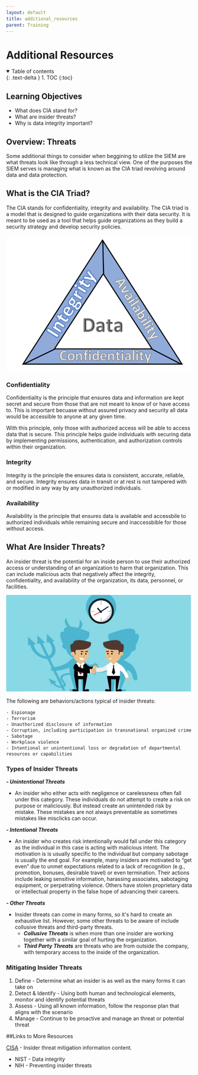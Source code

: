 ```yaml
---
layout: default
title: additional_resources
parent: Training
---
```


# Additional Resources 

<details open markdown="block">
  <summary>
    Table of contents
  </summary>
  {: .text-delta }
1. TOC
{:toc}
</details>

## Learning Objectives
- What does CIA stand for?
- What are insider threats?
- Why is data integrity important?

## Overview: Threats
Some additional things to consider when beggining to utilize the SIEM are what threats look like through a less technical view. One of the purposes the SIEM serves is managing what is known as the CIA triad revolving around data and data protection. 

## What is the CIA Triad?
The CIA stands for confidentiality, integrity and availability. The CIA triad is a model that is designed to guide organizations with their data security. It is meant to be used as a tool that helps guide organizations as they build a security strategy and develop security policies. 

<img src="./images/cia_triad.png" alt="drawing" width="500"/>

### Confidentiality
Confidentiality is the principle that ensures data and information are kept secret and secure from those that are not meant to know of or have access to. This is important becuase without assured privacy and security all data would be accessible to anyone at any given time. 

With this principle, only those with authorized access will be able to access data that is secure. This principle helps guide individuals with securing data by implementing permissions, authentication, and authorization controls within their organization.

### Integrity
Integrity is the principle the ensures data is consistent, accurate, reliable, and secure. Integrity ensures data in transit or at rest is not tampered with or modified in any way by any unauthorized individuals.

### Availability
Availability is the principle that ensures data is available and accessbile to authorized individuals while remaining secure and inaccessbible for those without access.

## What Are Insider Threats?
An insider threat is the potential for an inside person to use their authorized access or understanding of an organization to harm that organization. This can include malicious acts that negatively affect the integrity, confidentiality, and availability of the organization, its data, personnel, or facilities.

<img src="./images/insider_threats.png" alt="drawing" width="500"/>

The following are behaviors/actions typical of insider threats:
    
    - Espionage
    - Terrorism
    - Unauthorized disclosure of information
    - Corruption, including participation in transnational organized crime
    - Sabotage
    - Workplace violence
    - Intentional or unintentional loss or degradation of departmental resources or capabilities


### Types of Insider Threats
***- Unintentional Threats***
  - An insider who either acts with negligence or carelessness often fall under this category. These individuals do not attempt to create a risk on purpose or maliciously. But instead create an unintended risk by mistake. These mistakes are not always preventable as sometimes mistakes like misclicks can occur.

***- Intentional Threats***
  - An insider who creates risk intentionally would fall under this category as the individual in this case is acting with malicious intent. The motivation is is usually specific to the individual but company sabotage is usually the end goal. For example, many insiders are motivated to “get even” due to unmet expectations related to a lack of recognition (e.g., promotion, bonuses, desirable travel) or even termination. Their actions include leaking sensitive information, harassing associates, sabotaging equipment, or perpetrating violence. Others have stolen proprietary data or intellectual property in the false hope of advancing their careers. 

***- Other Threats***
  - Insider threats can come in many forms, so it's hard to create an exhaustive list. However, some other threats to be aware of include collusive threats and third-party threats. 
    - ***Collusive Threats*** is when more than one insider are working together with a similar goal of hurting the organization. 
    - ***Third Party Threats*** are threats who are from outside the company, with temporary access to the inside of the organization. 


### Mitigating Insider Threats
1. Define - Determine what an insider is as well as the many forms it can take on
2. Detect & Identify - Using both human and technological elements, monitor and identify potential threats
3. Assess - Using all known information, follow the response plan that aligns with the scenario
4. Manage - Continue to be proactive and manage an threat or potential threat

##Links to More Resources
<p> <a href="[/about/about_team.htm](https://www.cisa.gov/insider-threat-mitigation)">CISA</a> - Insider threat mitigation information content. </p>
 
 - NIST - Data integrity
- NIH - Preventing insider threats 
